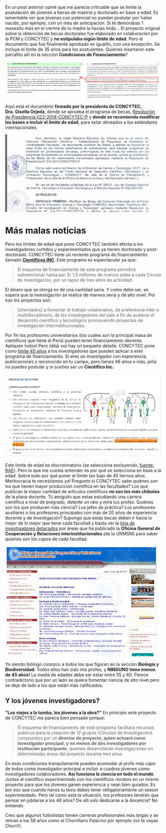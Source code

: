 En un post anterior opiné que me parecía criticable que se limite la
postulación de jóvenes a becas de mastría y doctorado en base a edad. Es
lamentable ver que jóvenes con potencial no puedan postular por haber
nacido, por ejemplo, con un mes de anticipación. Si te demorabas 1
mesesito más en el vientre de tu madre la hacías linda... El proyecto
original sobre la obtención de becas doctorales fue elaborado en
colaboración por la PCM y CONCYTEC y **no estipulaba nigún límite de
edad**. Pero el documento que fue finalmente aprobado es igualito, con
una excepción. Se incluye el límite de 35 años para los postulantes.
Quiénes insertaron este parrafito allí en la sección **Condiciones de
Financiamiento**?

![Bases para las becas, antes y despúes (click para ampliar)](images/concy3.png)

Aquí está el documento **firmado por la presidenta de CONCYTEC,
Dra. Gisella Orjeda**, donde se aprueba el programa de becas,
[Resolución de Presidencia
022-2014-CONCYTEC-P](http://portal.concytec.gob.pe/images/stories/images2014/portal/areas-institucion/fondecyt/cienciactiva/rp_022_2014_p.pdf) y
**donde se recomienda modificar las bases e incluir el límite de edad**,
para estar alineados a los estándares internacionales.

![Fuente CONCYTEC.](images/concy4.png)

Más malas noticias
==================

Pero los límites de edad que pone CONCYTEC también afecta a los
investigadores curtidos y experimentados que ya tienen doctorado y
post-doctorado. CONCYTEC tiene un reciente programa de financiamiento
llamado [**Científicos
INC**](http://portal.concytec.gob.pe/index.php/fondecyt-becas/cienciactiva/cientificos-inc-subvenciones-para-formacion-de-circulos-de-investigacion-en-ciencia-y-tecnologia.html).
Este programa es espectacular ya que:

> El esquema de financiamiento de este programa permitirá subvencionar
> hasta por S/ 1,5 millones de nuevos soles a cada Círculo de
> Investigación, por un lapso de tres años de actividad.

El dinero que se otorga es de una cantidad seria. Y como debe ser, se
espera que la investigación se realice de manera seria y de alto nivel.
Por eso los proyectos son:

> [orientados] a fomentar el trabajo colaborativo, de preferencia inter
> o multidisciplinario, de los investigadores del país a fin de acelerar
> el desarrollo científico y tecnológico promoviendo proyectos de
> investigación interinstitucionales.

Por fin los profesores universitarios (los cuales son la principal masa
de científicos que tiene el Perú) pueden tener financiamiento decente.
Apliquen todos! Pero (déjà vu) hay un pequeño detalle. CONCYTEC pone
como [límite 45
años](http://portal.concytec.gob.pe/index.php/cienfitificos-inc-proceso-de-seleccion.html)
a los investigadores que pueden aplicar a este programa de
financiamiento. Si eres un investigador con experiencia, publicaciones y
reconocido en tu campo, pero tienes 46 años o más, piña no puedes
postular y ni sueñes ser un **Científico Inc.** 

![Límite de edad para financiamiento de Científicos INC](images/concy1.png)

Este límite de edad es discriminatorio (se selecciona excluyendo, [fuente:
RAE](http://buscon.rae.es/drae/srv/search?val=discriminar)). Pero lo que
me cuesta entender es por qué se selecciona en base a la edad. Sobre
todo por qué poner el límite tan bajo de 45 tiernos años. Meritocracia
te necesitamos ya! Pregunto si CONCYTEC sabe quiénes son los que tienen
mayor producción científica en las facultades? Los que publican la mayor
cantidad de artículos científicos **no son los más chibolos** de la
plana docente. Tú amiguito que estas estudiando una carrera científica a
nivel de pregrado, detente un rato y mira tus profes. Quiénes son los
que producen más ciencia? Los jefes de práctica? Los profesores
auxiliares o los profesores principales con más de 20 años de
experiencia docente y de investigación? Supongo que estas becas deben ir
hacia lo mejor de lo mejor que tiene cada facultad y basta ver la [lista
de investigadores
detacados](http://www.unmsm.edu.pe/coop/contenidobd1a.html?pag1=27) por
áreas que ha publicado la **Oficina General de Cooperación y Relaciones
interinstitucionales** (de la UNMSM) para saber quienes son los capos de
cada facultad. 

![INVESTIGADORES DESTACADOS POR AREAS. Fuente UNMSM.](images/concy2.png)

Yo siendo biólogo conozco a todos los que figuran en la sección **Biología y
Biodiversidad**. Todos ellos han sido mis profes, y **NINGUNO tiene
menos de 45 años!** La media de edades debe ser estar entre 55 y 60.
Parece contradictorio que por un lado se quiera fomentar ciencia de alto
nivel pero se deje de lado a los que están más calificados.

Y los jóvenes investigadores?
-----------------------------

**"Los viejos a la tumba, los jóvenes a la obra?"** En principio este
proyecto de CONCYTEC me parece bien pensado porque:

> El esquema de financiamiento de este programa facilitará recursos
> públicos para la creación de 12 grupos (Círculos de Investigación)
> compuestos por un **director de proyecto, quien actuará como
> investigador principal, y no menos de dos investigadores por
> institución participante**, quienes desarrollarán investigaciones en
> determinadas áreas del proyecto durante tres años.

En esas condiciones tranquilamente pueden acomodar al profe más capo de
todos como investigador principal e incluir a cuadros jóvenes como
investigadores colaboradores. **Así funciona la ciencia en todo el
mundo**. Juntas al científico experimentado con los científicos novatos
en un mismo proyecto para que los jóvenes ganen experiencia y sean bien
guiados. Es por eso que cuando haces tu tesis debes tener
obligatoriamente un asesor experimentado. Pero tal como está la
situación, los profesores tendrán que pensar en jubilarse a los 46 años?
De allí solo dedicarse a la docencia? No entiendo. 

Creo que algunos
futbolistas tienen carreras profesionales más largas y se retiran a los
58 años como el Chorrillano Palacios por ejemplo (no te vayas Chorri!).
